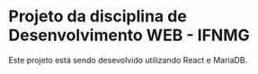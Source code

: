 # Projeto da disciplina de Desenvolvimento WEB - IFNMG

Este projeto está sendo desevolvido utilizando React e MariaDB.
